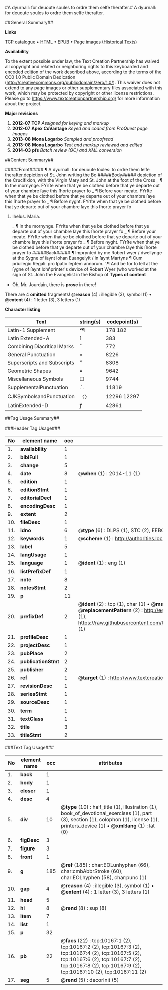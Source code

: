#A dyurnall: for deuoute soules to ordre them selfe therafter.#
A dyurnall: for deuoute soules to ordre them selfe therafter.

##General Summary##

**Links**

[TCP catalogue](http://www.ota.ox.ac.uk/tcp/)  • 
[HTML](http://tei.it.ox.ac.uk/tcp/Texts-HTML/free/A20/A20515.html)  • 
[EPUB](http://tei.it.ox.ac.uk/tcp/Texts-EPUB/free/A20/A20515.epub) • 
[Page images (Historical Texts)](https://historicaltexts.jisc.ac.uk/eebo-99845277e)

**Availability**

To the extent possible under law, the Text Creation Partnership has waived all copyright and related or neighboring rights to this keyboarded and encoded edition of the work described above, according to the terms of the CC0 1.0 Public Domain Dedication (http://creativecommons.org/publicdomain/zero/1.0/). This waiver does not extend to any page images or other supplementary files associated with this work, which may be protected by copyright or other license restrictions. Please go to https://www.textcreationpartnership.org/ for more information about the project.

**Major revisions**

1. __2012-07__ __TCP__ *Assigned for keying and markup*
1. __2012-07__ __Apex CoVantage__ *Keyed and coded from ProQuest page images*
1. __2013-08__ __Mona Logarbo__ *Sampled and proofread*
1. __2013-08__ __Mona Logarbo__ *Text and markup reviewed and edited*
1. __2014-03__ __pfs__ *Batch review (QC) and XML conversion*

##Content Summary##

#####Front#####
¶ A dyurnall: for deuoute ſoules: to ordre them ſelfe therafter.depiction of St. John writing the Bo
#####Body#####
depiction of the Crucifixion, with the Virgin Mary and St. John at the foot of the Cross
    _ ¶ In the mornynge.
FYrſte when that ye be clothed before that ye departe out of your chambre ſaye this ſhorte prayer fo
    _ ¶ Before your meate.
FYrſte when that ye be clothed before that ye departe out of your chambre ſaye this ſhorte prayer fo
    _ ¶ Before nyght.
FYrſte when that ye be clothed before that ye departe out of your chambre ſaye this ſhorte prayer fo
1. Iheſus. Maria.

    _ ¶ In the mornynge.
FYrſte when that ye be clothed before that ye departe out of your chambre ſaye this ſhorte prayer fo
    _ ¶ Before your meate.
FYrſte when that ye be clothed before that ye departe out of your chambre ſaye this ſhorte prayer fo
    _ ¶ Before nyght.
FYrſte when that ye be clothed before that ye departe out of your chambre ſaye this ſhorte prayer fo
#####Back#####
¶ Imprynted by me Robert wyer / dwellynge at the Sygne of ſaynt Iohan Euangelyſt / in ſaynt Martyns ¶ Cum priuilegio Regali: pro ſpatio ſeptem annorum.⸫¶ And be for to ſell at the ſygne of ſaynt Iohn̄printer's device of Robert Wyer (who worked at the sign of St. John the Evangelist in the Bishop of 
**Types of content**

  * Oh, Mr. Jourdain, there is **prose** in there!

There are 4 **omitted** fragments! 
 @__reason__ (4) : illegible (3), symbol (1)  •  @__extent__ (4) : 1 letter (3), 3 letters (1)

**Character listing**


|Text|string(s)|codepoint(s)|
|---|---|---|
|Latin-1 Supplement|²¶|178 182|
|Latin Extended-A|ſ|383|
|Combining             Diacritical Marks|̄|772|
|General Punctuation|•|8226|
|Superscripts             and Subscripts|⁴|8308|
|Geometric Shapes|▪|9642|
|Miscellaneous Symbols|☐|9744|
|SupplementalPunctuation|⸫|11819|
|CJKSymbolsandPunctuation|〈〉|12296 12297|
|LatinExtended-D|ꝭ|42861|

##Tag Usage Summary##

###Header Tag Usage###

|No|element name|occ|attributes|
|---|---|---|---|
|1.|__availability__|1||
|2.|__biblFull__|1||
|3.|__change__|5||
|4.|__date__|8| @__when__ (1) : 2014-11 (1)|
|5.|__edition__|1||
|6.|__editionStmt__|1||
|7.|__editorialDecl__|1||
|8.|__encodingDesc__|1||
|9.|__extent__|2||
|10.|__fileDesc__|1||
|11.|__idno__|6| @__type__ (6) : DLPS (1), STC (2), EEBO-CITATION (1), PROQUEST (1), VID (1)|
|12.|__keywords__|1| @__scheme__ (1) : http://authorities.loc.gov/ (1)|
|13.|__label__|5||
|14.|__langUsage__|1||
|15.|__language__|1| @__ident__ (1) : eng (1)|
|16.|__listPrefixDef__|1||
|17.|__note__|8||
|18.|__notesStmt__|2||
|19.|__p__|11||
|20.|__prefixDef__|2| @__ident__ (2) : tcp (1), char (1)  •  @__matchPattern__ (2) : ([0-9\-]+):([0-9IVX]+) (1), (.+) (1)  •  @__replacementPattern__ (2) : http://eebo.chadwyck.com/downloadtiff?vid=$1&page=$2 (1), https://raw.githubusercontent.com/textcreationpartnership/Texts/master/tcpchars.xml#$1 (1)|
|21.|__profileDesc__|1||
|22.|__projectDesc__|1||
|23.|__pubPlace__|2||
|24.|__publicationStmt__|2||
|25.|__publisher__|2||
|26.|__ref__|1| @__target__ (1) : http://www.textcreationpartnership.org/docs/. (1)|
|27.|__revisionDesc__|1||
|28.|__seriesStmt__|1||
|29.|__sourceDesc__|1||
|30.|__term__|1||
|31.|__textClass__|1||
|32.|__title__|3||
|33.|__titleStmt__|2||


###Text Tag Usage###

|No|element name|occ|attributes|
|---|---|---|---|
|1.|__back__|1||
|2.|__body__|1||
|3.|__closer__|1||
|4.|__desc__|4||
|5.|__div__|10| @__type__ (10) : half_title (1), illustration (1), book_of_devotional_exercises (1), part (3), section (1), colophon (1), license (1), printers_device (1)  •  @__xml:lang__ (1) : lat (0)|
|6.|__figDesc__|3||
|7.|__figure__|3||
|8.|__front__|1||
|9.|__g__|185| @__ref__ (185) : char:EOLunhyphen (66), char:cmbAbbrStroke (60), char:EOLhyphen (58), char:punc (1)|
|10.|__gap__|4| @__reason__ (4) : illegible (3), symbol (1)  •  @__extent__ (4) : 1 letter (3), 3 letters (1)|
|11.|__head__|5||
|12.|__hi__|8| @__rend__ (8) : sup (8)|
|13.|__item__|7||
|14.|__list__|1||
|15.|__p__|32||
|16.|__pb__|22| @__facs__ (22) : tcp:10167:1 (2), tcp:10167:2 (2), tcp:10167:3 (2), tcp:10167:4 (2), tcp:10167:5 (2), tcp:10167:6 (2), tcp:10167:7 (2), tcp:10167:8 (2), tcp:10167:9 (2), tcp:10167:10 (2), tcp:10167:11 (2)|
|17.|__seg__|5| @__rend__ (5) : decorInit (5)|
